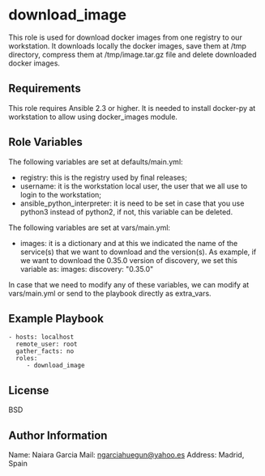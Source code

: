 download_image
==============

This role is used for download docker images from one registry to our workstation.
It downloads locally the docker images, save them at /tmp directory, compress them at /tmp/image.tar.gz file and delete downloaded docker images.

Requirements
------------

This role requires Ansible 2.3 or higher.
It is needed to install docker-py at workstation to allow using docker_images module.

Role Variables
--------------

The following variables are set at defaults/main.yml:
- registry: this is the registry used by final releases;
- username: it is the workstation local user, the user that we all use to login to the workstation;
- ansible_python_interpreter: it is need to be set in case that you use python3 instead of python2, if not, this variable can be deleted.

The following variables are set at vars/main.yml:
- images: it is a dictionary and at this we indicated the name of the service(s) that we want to download and the version(s).
As example, if we want to download the 0.35.0 version of discovery, we set this variable as:
images: 
  discovery: "0.35.0"

In case that we need to modify any of these variables, we can modify at vars/main.yml or send to the playbook directly as extra_vars.  

Example Playbook
----------------

    - hosts: localhost
      remote_user: root
      gather_facts: no
      roles:
         - download_image

License
-------

BSD

Author Information
------------------

Name: Naiara Garcia
Mail: ngarciahuegun@yahoo.es
Address: Madrid, Spain